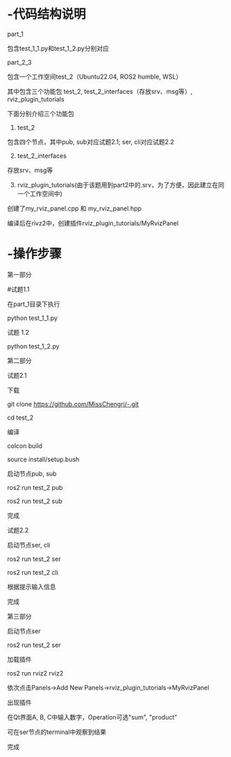 # -代码结构说明
part_1

包含test_1_1.py和test_1_2.py分别对应

part_2_3

包含一个工作空间test_2（Ubuntu22.04, ROS2 humble, WSL）

其中包含三个功能包 test_2, test_2_interfaces（存放srv、msg等）, rviz_plugin_tutorials

下面分别介绍三个功能包

1. test_2
   
包含四个节点，其中pub, sub对应试题2.1; ser, cli对应试题2.2

2. test_2_interfaces

存放srv、msg等

3. rviz_plugin_tutorials(由于该题用到part2中的.srv，为了方便，因此建立在同一个工作空间中)
   
创建了my_rviz_panel.cpp 和 my_rviz_panel.hpp

编译后在rivz2中，创建插件rviz_plugin_tutorials/MyRvizPanel

# -操作步骤
第一部分 

#试题1.1

在part_1目录下执行

python test_1_1.py

试题 1.2

python test_1_2.py

第二部分 

试题2.1

下载

git clone https://github.com/MissChengrj/-.git

cd test_2

编译

colcon build

source install/setup.bush

启动节点pub, sub

ros2 run test_2 pub

ros2 run test_2 sub

完成

试题2.2

启动节点ser, cli

ros2 run test_2 ser

ros2 run test_2 cli

根据提示输入信息

完成

第三部分

启动节点ser

ros2 run test_2 ser

加载插件

ros2 run rviz2 rviz2

依次点击Panels->Add New Panels->rviz_plugin_tutorials->MyRvizPanel

出现插件

在Qt界面A, B, C中输入数字，Operation可选"sum", "product"

可在ser节点的terminal中观察到结果

完成




